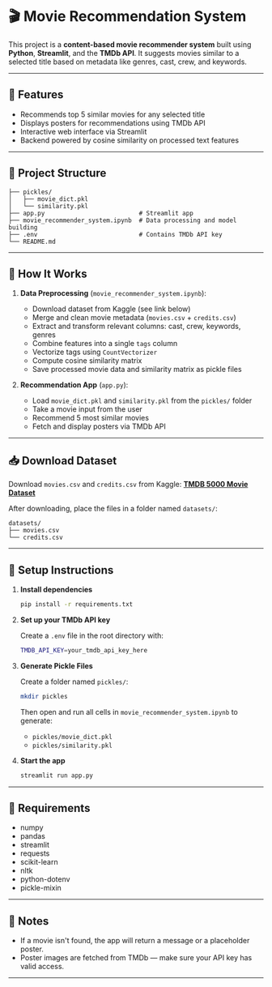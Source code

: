 # 🎬 Movie Recommendation System

This project is a **content-based movie recommender system** built using **Python**, **Streamlit**, and the **TMDb API**. It suggests movies similar to a selected title based on metadata like genres, cast, crew, and keywords.

---

## 🚀 Features

* Recommends top 5 similar movies for any selected title
* Displays posters for recommendations using TMDb API
* Interactive web interface via Streamlit
* Backend powered by cosine similarity on processed text features

---

## 📁 Project Structure

```
├── pickles/
│   ├── movie_dict.pkl
│   └── similarity.pkl
├── app.py                          # Streamlit app
├── movie_recommender_system.ipynb  # Data processing and model building
├── .env                            # Contains TMDb API key
└── README.md
```

---

## 🧠 How It Works

1. **Data Preprocessing** (`movie_recommender_system.ipynb`):

   * Download dataset from Kaggle (see link below)
   * Merge and clean movie metadata (`movies.csv` + `credits.csv`)
   * Extract and transform relevant columns: cast, crew, keywords, genres
   * Combine features into a single `tags` column
   * Vectorize tags using `CountVectorizer`
   * Compute cosine similarity matrix
   * Save processed movie data and similarity matrix as pickle files

2. **Recommendation App** (`app.py`):

   * Load `movie_dict.pkl` and `similarity.pkl` from the `pickles/` folder
   * Take a movie input from the user
   * Recommend 5 most similar movies
   * Fetch and display posters via TMDb API

---

## 📥 Download Dataset

Download `movies.csv` and `credits.csv` from Kaggle:
**[TMDB 5000 Movie Dataset](https://www.kaggle.com/datasets/tmdb/tmdb-movie-metadata)**

After downloading, place the files in a folder named `datasets/`:

```
datasets/
├── movies.csv
└── credits.csv
```

---

## 🔧 Setup Instructions

1. **Install dependencies**

   ```bash
   pip install -r requirements.txt
   ```

2. **Set up your TMDb API key**

   Create a `.env` file in the root directory with:

   ```bash
   TMDB_API_KEY=your_tmdb_api_key_here
   ```

3. **Generate Pickle Files**

   Create a folder named `pickles/`:

   ```bash
   mkdir pickles
   ```

   Then open and run all cells in `movie_recommender_system.ipynb` to generate:

   * `pickles/movie_dict.pkl`
   * `pickles/similarity.pkl`

4. **Start the app**

   ```bash
   streamlit run app.py
   ```

---

## 📝 Requirements

* numpy
* pandas
* streamlit
* requests
* scikit-learn
* nltk
* python-dotenv
* pickle-mixin

---

## 📌 Notes

* If a movie isn't found, the app will return a message or a placeholder poster.
* Poster images are fetched from TMDb — make sure your API key has valid access.

---
